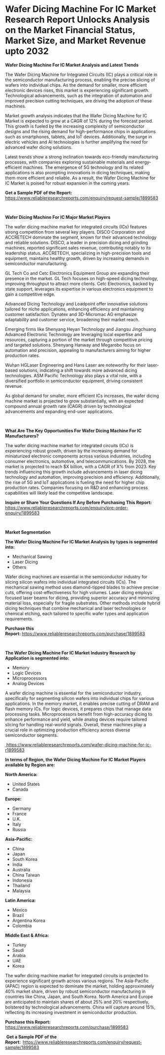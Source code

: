 <p><h1>Wafer Dicing Machine For IC Market Research Report Unlocks Analysis on the Market Financial Status, Market Size, and Market Revenue upto 2032</h1></p><p><strong>Wafer Dicing Machine For IC Market Analysis and Latest Trends</strong></p>
<p><p>The Wafer Dicing Machine for Integrated Circuits (IC) plays a critical role in the semiconductor manufacturing process, enabling the precise slicing of wafers into individual chips. As the demand for smaller, more efficient electronic devices rises, this market is experiencing significant growth. Technological advancements, such as the integration of automation and improved precision cutting techniques, are driving the adoption of these machines.</p><p>Market growth analysis indicates that the Wafer Dicing Machine for IC Market is expected to grow at a CAGR of 12% during the forecast period. This growth is fueled by the increasing complexity of semiconductor designs and the rising demand for high-performance chips in applications such as smartphones, tablets, and IoT devices. Additionally, the surge in electric vehicles and AI technologies is further amplifying the need for advanced wafer dicing solutions.</p><p>Latest trends show a strong inclination towards eco-friendly manufacturing processes, with companies exploring sustainable materials and energy-efficient machines. The emergence of 5G technology and its related applications is also prompting innovations in dicing techniques, making them more efficient and reliable. As a result, the Wafer Dicing Machine for IC Market is poised for robust expansion in the coming years.</p></p>
<p><strong>Get a Sample PDF of the Report:&nbsp;</strong> <a href="https://www.reliableresearchreports.com/enquiry/request-sample/1899583?utm_campaign=3256&utm_medium=2&utm_source=Github&utm_content=ia&utm_term=12042025&utm_id=wafer-dicing-machine-for-ic">https://www.reliableresearchreports.com/enquiry/request-sample/1899583</a></p>
<p>&nbsp;</p>
<p><strong>Wafer Dicing Machine For IC Major Market Players</strong></p>
<p><p>The wafer dicing machine market for integrated circuits (ICs) features strong competition from several key players. DISCO Corporation and ACCRETECH dominate the segment, known for their advanced technology and reliable solutions. DISCO, a leader in precision dicing and grinding machines, reported significant sales revenue, contributing notably to its leadership status. ACCRETECH, specializing in high-precision tools and equipment, maintains healthy growth, driven by increasing demands in semiconductor manufacturing.</p><p>GL Tech Co and Cetc Electronics Equipment Group are expanding their presence in the market. GL Tech focuses on high-speed dicing technology, improving throughput to attract more clients. Cetc Electronics, backed by state support, leverages its expertise in various electronics equipment to gain a competitive edge.</p><p>Advanced Dicing Technology and Loadpoint offer innovative solutions tailored for niche applications, enhancing efficiency and maintaining customer satisfaction. Dynatex and 3D-Micromac AG emphasize adaptability and customer service, broadening their market reach.</p><p>Emerging firms like Shenyang Heyan Technology and Jiangsu Jingchuang Advanced Electronic Technology are leveraging local expertise and resources, capturing a portion of the market through competitive pricing and targeted solutions. Shenyang Hanway and Megarobo focus on automation and precision, appealing to manufacturers aiming for higher production rates.</p><p>Wuhan HGLaser Engineering and Hans Laser are noteworthy for their laser-based solutions, indicating a shift towards more advanced dicing technologies. ASM Pacific Technology also plays a vital role, with a diversified portfolio in semiconductor equipment, driving consistent revenue.</p><p>As global demand for smaller, more efficient ICs increases, the wafer dicing machine market is projected to grow substantially, with an expected compound annual growth rate (CAGR) driven by technological advancements and expanding end-user applications.</p></p>
<p>&nbsp;</p>
<p><strong>What Are The Key Opportunities For Wafer Dicing Machine For IC Manufacturers?</strong></p>
<p><p>The wafer dicing machine market for integrated circuits (ICs) is experiencing robust growth, driven by the increasing demand for miniaturized electronic components across various industries, including consumer electronics, automotive, and telecommunications. By 2028, the market is projected to reach $X billion, with a CAGR of X% from 2023. Key trends influencing this growth include advancements in laser dicing technology and automation, improving precision and efficiency. Additionally, the rise of 5G and IoT applications is fueling the need for higher chip production rates. Companies focusing on R&D and enhancing process capabilities will likely lead the competitive landscape.</p></p>
<p><strong>Inquire or Share Your Questions If Any Before Purchasing This Report:</strong> <a href="https://www.reliableresearchreports.com/enquiry/pre-order-enquiry/1899583?utm_campaign=3256&utm_medium=2&utm_source=Github&utm_content=ia&utm_term=12042025&utm_id=wafer-dicing-machine-for-ic">https://www.reliableresearchreports.com/enquiry/pre-order-enquiry/1899583</a></p>
<p>&nbsp;</p>
<p><strong>Market Segmentation</strong></p>
<p><strong>The Wafer Dicing Machine For IC Market Analysis by types is segmented into:</strong></p>
<p><ul><li>Mechanical Sawing</li><li>Laser Dicing</li><li>Others</li></ul></p>
<p><p>Wafer dicing machines are essential in the semiconductor industry for slicing silicon wafers into individual integrated circuits (ICs). The mechanical sawing method uses diamond-tipped blades to achieve precise cuts, offering cost-effectiveness for high volumes. Laser dicing employs focused laser beams for dicing, providing superior accuracy and minimizing material loss, especially for fragile substrates. Other methods include hybrid dicing techniques that combine mechanical and laser technologies or chemical etching, each tailored to specific wafer types and application requirements.</p></p>
<p><strong>Purchase this Report:&nbsp;</strong><a href="https://www.reliableresearchreports.com/purchase/1899583?utm_campaign=3256&utm_medium=2&utm_source=Github&utm_content=ia&utm_term=12042025&utm_id=wafer-dicing-machine-for-ic">https://www.reliableresearchreports.com/purchase/1899583</a></p>
<p>&nbsp;</p>
<p><strong>The Wafer Dicing Machine For IC Market Industry Research by Application is segmented into:</strong></p>
<p><ul><li>Memory</li><li>Logic Devices</li><li>Microprocessors</li><li>Analog Devices</li></ul></p>
<p><p>A wafer dicing machine is essential for the semiconductor industry, specifically for segmenting silicon wafers into individual chips for various applications. In the memory market, it enables precise cutting of DRAM and flash memory ICs. For logic devices, it prepares chips that manage data processing tasks. Microprocessors benefit from high-accuracy dicing to enhance performance and yield, while analog devices require tailored slicing for handling real-world signals. Overall, these machines play a crucial role in optimizing production efficiency across diverse semiconductor segments.</p></p>
<p><a href="https://www.reliableresearchreports.com/wafer-dicing-machine-for-ic-r1899583?utm_campaign=3256&utm_medium=2&utm_source=Github&utm_content=ia&utm_term=12042025&utm_id=wafer-dicing-machine-for-ic">&nbsp;https://www.reliableresearchreports.com/wafer-dicing-machine-for-ic-r1899583</a></p>
<p><strong>In terms of Region, the Wafer Dicing Machine For IC Market Players available by Region are:</strong></p>
<p>
    <p> <strong> North America: </strong>
        <ul>
            <li>United States</li>
            <li>Canada</li>
        </ul>
        </p> 
    <p> <strong> Europe: </strong>
        <ul>
            <li>Germany</li>
            <li>France</li>
            <li>U.K.</li>
            <li>Italy</li>
            <li>Russia</li>
        </ul>
        </p> 
    <p> <strong> Asia-Pacific: </strong>
        <ul>
            <li>China</li>
            <li>Japan</li>
            <li>South Korea</li>
            <li>India</li>
            <li>Australia</li>
            <li>China Taiwan</li>
            <li>Indonesia</li>
            <li>Thailand</li>
            <li>Malaysia</li>
        </ul>
        </p> 
    <p> <strong> Latin America: </strong>
        <ul>
            <li>Mexico</li>
            <li>Brazil</li>
            <li>Argentina Korea</li>
            <li>Colombia</li>
        </ul>
        </p> 
    <p> <strong> Middle East & Africa: </strong>
        <ul>
            <li>Turkey</li>
            <li>Saudi</li>
            <li>Arabia</li>
            <li>UAE</li>
            <li>Korea</li>
        </ul>
    </p>
    </p>
<p><p>The wafer dicing machine market for integrated circuits is projected to experience significant growth across various regions. The Asia-Pacific (APAC) region is expected to dominate the market, holding approximately 40% market share, driven by robust semiconductor manufacturing in countries like China, Japan, and South Korea. North America and Europe are anticipated to maintain shares of about 25% and 20% respectively, bolstered by technological advancements. China will capture around 15%, reflecting its increasing investment in semiconductor production.</p></p>
<p><strong>Purchase this Report: </strong><a href="https://www.reliableresearchreports.com/purchase/1899583?utm_campaign=3256&utm_medium=2&utm_source=Github&utm_content=ia&utm_term=12042025&utm_id=wafer-dicing-machine-for-ic">https://www.reliableresearchreports.com/purchase/1899583</a></p>
<p>&nbsp;<strong>Get a Sample PDF of the Report:&nbsp;&nbsp;</strong><a href="https://www.reliableresearchreports.com/enquiry/request-sample/1899583?utm_campaign=3256&utm_medium=2&utm_source=Github&utm_content=ia&utm_term=12042025&utm_id=wafer-dicing-machine-for-ic">https://www.reliableresearchreports.com/enquiry/request-sample/1899583</a></p>
<p><strong></strong></p>
<p><p></p><p></p><p></p></p>